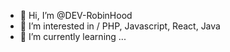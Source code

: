 - 👋 Hi, I’m @DEV-RobinHood
- 👀 I’m interested in / PHP, Javascript, React, Java
- 🌱 I’m currently learning ...

